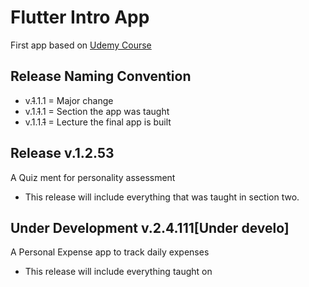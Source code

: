 # Flutter Intro App

First app based on [Udemy Course](https://www.udemy.com/course/learn-flutter-dart-to-build-ios-android-apps)

## Release Naming Convention
- v.~~1~~.1.1 = Major change
- v.1.~~1~~.1 = Section the app was taught
- v.1.1.~~1~~ = Lecture the final app is built

## Release v.1.2.53
A Quiz ment for personality assessment
- This release will include everything that was taught in section two.

## Under Development v.2.4.111[Under develo]
A Personal Expense app to track daily expenses
- This release will include everything taught on 

